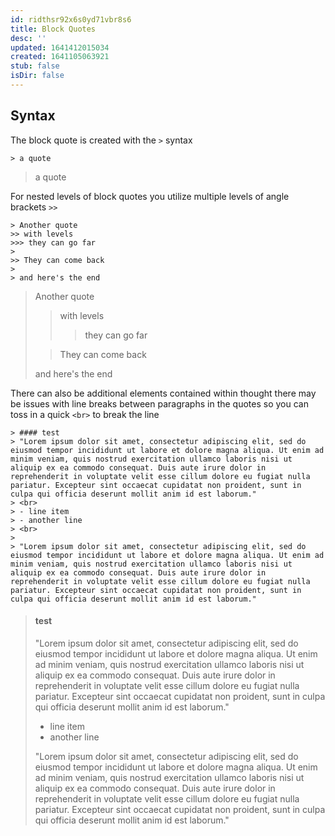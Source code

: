 ```yaml
---
id: ridthsr92x6s0yd71vbr8s6
title: Block Quotes
desc: ''
updated: 1641412015034
created: 1641105063921
stub: false
isDir: false
---
```



## Syntax

The block quote is created with the `>` syntax

```
> a quote
```

> a quote

For nested levels of block quotes you utilize multiple levels of angle brackets `>>`

```
> Another quote
>> with levels
>>> they can go far
> 
>> They can come back
> 
> and here's the end
```

> Another quote
>
> > with levels
> >
> > > they can go far
>
> > They can come back
>
> and here's the end

There can also be additional elements contained within thought there may be issues with line breaks between paragraphs in the quotes so you can toss in a quick `<br>` to break the line

```
> #### test
> "Lorem ipsum dolor sit amet, consectetur adipiscing elit, sed do eiusmod tempor incididunt ut labore et dolore magna aliqua. Ut enim ad minim veniam, quis nostrud exercitation ullamco laboris nisi ut aliquip ex ea commodo consequat. Duis aute irure dolor in reprehenderit in voluptate velit esse cillum dolore eu fugiat nulla pariatur. Excepteur sint occaecat cupidatat non proident, sunt in culpa qui officia deserunt mollit anim id est laborum."
> <br>
> - line item
> - another line
> <br>
> 
> "Lorem ipsum dolor sit amet, consectetur adipiscing elit, sed do eiusmod tempor incididunt ut labore et dolore magna aliqua. Ut enim ad minim veniam, quis nostrud exercitation ullamco laboris nisi ut aliquip ex ea commodo consequat. Duis aute irure dolor in reprehenderit in voluptate velit esse cillum dolore eu fugiat nulla pariatur. Excepteur sint occaecat cupidatat non proident, sunt in culpa qui officia deserunt mollit anim id est laborum."
```

> #### test
>
> "Lorem ipsum dolor sit amet, consectetur adipiscing elit, sed do eiusmod tempor incididunt ut labore et dolore magna aliqua. Ut enim ad minim veniam, quis nostrud exercitation ullamco laboris nisi ut aliquip ex ea commodo consequat. Duis aute irure dolor in reprehenderit in voluptate velit esse cillum dolore eu fugiat nulla pariatur. Excepteur sint occaecat cupidatat non proident, sunt in culpa qui officia deserunt mollit anim id est laborum."
> <br>
>
> - line item
> - another line
>   <br>
>
> "Lorem ipsum dolor sit amet, consectetur adipiscing elit, sed do eiusmod tempor incididunt ut labore et dolore magna aliqua. Ut enim ad minim veniam, quis nostrud exercitation ullamco laboris nisi ut aliquip ex ea commodo consequat. Duis aute irure dolor in reprehenderit in voluptate velit esse cillum dolore eu fugiat nulla pariatur. Excepteur sint occaecat cupidatat non proident, sunt in culpa qui officia deserunt mollit anim id est laborum."

